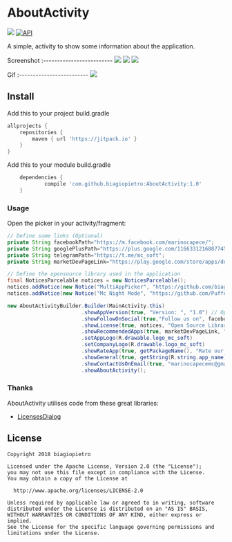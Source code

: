# AboutActivity

[![](https://img.shields.io/badge/license-Apache%20License%202.0-blue.svg)](https://www.apache.org/licenses/LICENSE-2.0.html)
<a target="_blank" href="https://developer.android.com/reference/android/os/Build.VERSION_CODES.html#JELLY_BEAN"><img src="https://img.shields.io/badge/API-16%2B-blue.svg?style=flat" alt="API" /></a>

A simple, activity to show some information about the application.

Screenshot
:-------------------------
![](https://i.imgur.com/aZBAe3D.jpg?1) ![](https://i.imgur.com/Lst7WJZ.jpg?1) ![](https://i.imgur.com/EUEUhAf.jpg?1)

Gif
:-------------------------
![](https://i.imgur.com/o0QMYwO.gif)

## Install

Add this to your project build.gradle
``` gradle
allprojects {
    repositories {
        maven { url 'https://jitpack.io' }
    }
}
```

Add this to your module build.gradle

```gradle
    dependencies {
            compile 'com.github.biagiopietro:AboutActivity:1.0'
    }
```
### Usage

Open the picker in your activity/fragment:

```java
// Define some links (Optional)
private String facebookPath="https://m.facebook.com/marinocapece/";
private String googlePlusPath="https://plus.google.com/116633121688774552207";
private String telegramPath="https://t.me/mc_soft";
private String marketDevPageLink="https://play.google.com/store/apps/dev?id=8629062604716991650";

// Define the opensource library used in the application
final NoticesParcelable notices = new NoticesParcelable();
notices.addNotice(new Notice("MultiAppPicker", "https://github.com/biagiopietro/MultiAppPicker", "Copyright 2018 biagiopietro", new ApacheSoftwareLicense20()));
notices.addNotice(new Notice("Mc Night Mode", "https://github.com/PuffoCyano/mcnightmode", "Copyright 2018 Alessandro Marino", new ApacheSoftwareLicense20()));

new AboutActivityBuilder.Builder(MainActivity.this)
                        .showAppVersion(true, "Version: ", "1.0") // Optional
                        .showFollowOnSocial(true,"Follow us on", facebookPath, googlePlusPath, telegramPath) // Optional
                        .showLicense(true, notices, "Open Source Library","Open Source License", "Close") // Optional - default: false
                        .showRecommendedApps(true, marketDevPageLink, "Recommended by") // Optional - default: false
                        .setAppLogo(R.drawable.logo_mc_soft)
                        .setCompanyLogo(R.drawable.logo_mc_soft)
                        .showRateApp(true, getPackageName(), "Rate our app") // Optional - default: false
                        .showGeneral(true, getString(R.string.app_name), getPackageName(), "Developed by MC SOFT", "Thank you so much for downloading our application", "Share with") // Optional - default: false
                        .showContactUsOnEmail(true, "marinocapecemc@gmail.com", "For any information contact us", "Send a mail..")
                        .showAboutActivity();
```

### Thanks
AboutActivity utilises code from these great libraries:

- [LicensesDialog](https://github.com/PSDev/LicensesDialog)


## License

```
Copyright 2018 biagiopietro

Licensed under the Apache License, Version 2.0 (the "License");
you may not use this file except in compliance with the License.
You may obtain a copy of the License at

  http://www.apache.org/licenses/LICENSE-2.0

Unless required by applicable law or agreed to in writing, software
distributed under the License is distributed on an "AS IS" BASIS,
WITHOUT WARRANTIES OR CONDITIONS OF ANY KIND, either express or implied.
See the License for the specific language governing permissions and
limitations under the License.
```
